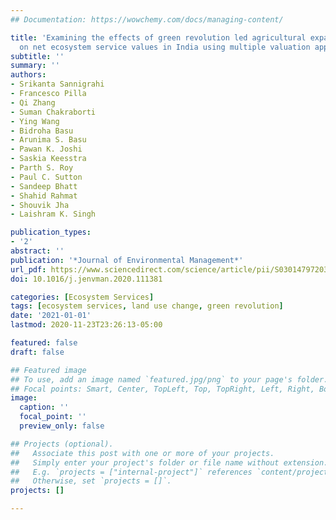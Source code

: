 ```yaml
---
## Documentation: https://wowchemy.com/docs/managing-content/

title: 'Examining the effects of green revolution led agricultural expansion 
  on net ecosystem service values in India using multiple valuation approaches'
subtitle: ''
summary: ''
authors:
- Srikanta Sannigrahi
- Francesco Pilla
- Qi Zhang
- Suman Chakraborti
- Ying Wang
- Bidroha Basu
- Arunima S. Basu
- Pawan K. Joshi
- Saskia Keesstra
- Parth S. Roy
- Paul C. Sutton
- Sandeep Bhatt
- Shahid Rahmat
- Shouvik Jha
- Laishram K. Singh

publication_types: 
- '2'
abstract: ''
publication: '*Journal of Environmental Management*'
url_pdf: https://www.sciencedirect.com/science/article/pii/S0301479720313062
doi: 10.1016/j.jenvman.2020.111381

categories: [Ecosystem Services]
tags: [ecosystem services, land use change, green revolution]
date: '2021-01-01'
lastmod: 2020-11-23T23:26:13-05:00

featured: false
draft: false

## Featured image
## To use, add an image named `featured.jpg/png` to your page's folder.
## Focal points: Smart, Center, TopLeft, Top, TopRight, Left, Right, BottomLeft, Bottom, BottomRight.
image:
  caption: ''
  focal_point: ''
  preview_only: false

## Projects (optional).
##   Associate this post with one or more of your projects.
##   Simply enter your project's folder or file name without extension.
##   E.g. `projects = ["internal-project"]` references `content/project/deep-learning/index.md`.
##   Otherwise, set `projects = []`.
projects: []

---
```

